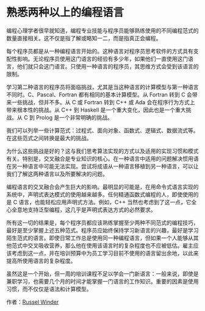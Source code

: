 # 熟悉两种以上的编程语言

编程心理学者很早就知道，编程专业技能与程序员能够熟练使用的不同编程范式的数量直接相关。这不仅是指了解或略知一二，而是指真正会编程。

每个程序员都是从一种编程语言开始的。这种语言对程序员思考软件的方式具有支配性影响。无论程序员使用这门语言的经验有多少年，如果他们一直使用这门语言，他们就只会这门语言。只使用一种语言的程序员，其思维方式会受到该语言的限制。

学习第二种语言的程序员将面临挑战，尤其是当这种语言的计算模型与第一种语言不同时。C、Pascal、Fortran 都有相同的基本计算模型。从 Fortran 转到 C 会带来一些挑战，但并不多。从 C 或 Fortran 转到 C++ 或 Ada 会在程序行为方式上带来根本性的挑战。从 C++ 到 Haskell 是一个重大变化，因此也是一个重大挑战。从 C 到 Prolog 是一个非常明确的挑战。

我们可以列举一些计算范式：过程式、面向对象、函数式、逻辑式、数据流式等。在这些范式之间转换是最大的挑战。

为什么这些挑战是好的？这与我们思考算法实现的方式以及适用的实现习惯和模式有关。特别是，交叉融合是专业知识的核心。在一种语言中适用的问题解决惯用语在另一种语言中可能无法实现。尝试将成语从一种语言移植到另一种语言，可以让我们了解这两种语言以及所要解决的问题。

编程语言的交叉融合会产生巨大的影响。最明显的可能是，在用命令式语言实现的系统中，声明式表达模式的使用越来越多。任何精通函数式编程的人，即使使用的是 C 语言，也能轻松应用声明式方法。例如，C++ 当然也考虑到了这一点，它全心全意地支持泛型编程，这几乎是声明式表达方式的必然要求。

所有这一切的结果是，每个程序员都应该熟练掌握至少两种不同范式的编程技巧，最好是至少掌握上述五种范式。程序员应始终保持学习新语言的兴趣，最好是学习陌生范式的语言。即使日常工作总是使用同一种编程语言，但如果一个人能够从其他范式中交叉吸收营养，那么他在使用该语言时的复杂程度也不应被低估。雇主应该考虑到这一点，并在培训预算中为员工学习目前不使用的语言留出余地，以此来提高所使用语言的复杂程度。

虽然这是一个开始，但一周的培训课程不足以学会一门新语言：一般来说，即使是兼职学习，也需要几个月的时间才能掌握一门语言的工作知识。重要的因素是使用习惯，而不仅仅是语法和计算模型。

作者：[Russel Winder](http://programmer.97things.oreilly.com/wiki/index.php/Russel_Winder)